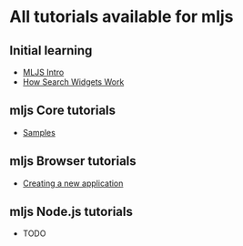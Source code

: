 # All tutorials available for mljs

## Initial learning
<ul>
  <li><a href=tutorial-001-intro.html>MLJS Intro</a></li>
  <li><a href=tutorial-002-widgets-search.html>How Search Widgets Work</a></li>
</ul>

## mljs Core tutorials
<ul>
  <li><a href=tutorial-999-samples.html>Samples</a></li>
</ul>

## mljs Browser tutorials
<ul>
  <li><a href=tutorial-011-browser-create-app.html>Creating a new application</a></li>
</ul>

## mljs Node.js tutorials
<ul>
  <li>TODO</li>
</ul>
